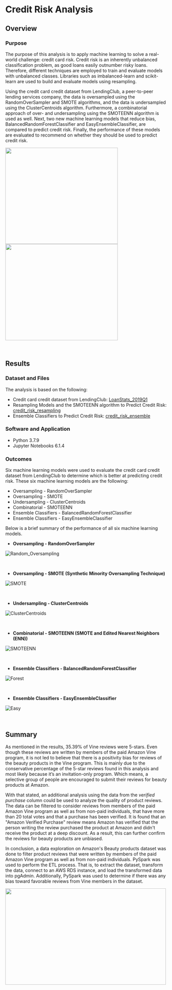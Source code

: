 # Credit Risk Analysis

## Overview

### Purpose

The purpose of this analysis is to apply machine learning to solve a real-world challenge: credit card risk. Credit risk is an inherently unbalanced classification problem, as good loans easily outnumber risky loans. Therefore, different techniques are employed to train and evaluate models with unbalanced classes. Libraries such as imbalanced-learn and scikit-learn are used to build and evaluate models using resampling.

Using the credit card credit dataset from LendingClub, a peer-to-peer lending services company, the data is oversampled using the RandomOverSampler and SMOTE algorithms, and the data is undersampled using the ClusterCentroids algorithm. Furthermore, a combinatorial approach of over- and undersampling using the SMOTEENN algorithm is used as well. Next, two new machine learning models that reduce bias, BalancedRandomForestClassifier and EasyEnsembleClassifier, are compared to predict credit risk. Finally, the performance of these models are evaluated to recommend on whether they should be used to predict credit risk.

<p float="left">
  <img src="Images/loan.png" width="350" height="300" />
  <img src="Images/loan1.png" width="350" height="300" />
</p>

<p>&nbsp;</p>

## Results

### Dataset and Files

The analysis is based on the following: 

* Credit card credit dataset from LendingClub: [LoanStats_2019Q1](LoanStats_2019Q1.csv.zip)
* Resampling Models and the SMOTEENN algorithm to Predict Credit Risk: [credit_risk_resampling](credit_risk_resampling.ipynb)
* Ensemble Classifiers to Predict Credit Risk: [credit_risk_ensemble](credit_risk_ensemble.ipynb)

### Software and Application

* Python 3.7.9 
* Jupyter Notebooks 6.1.4

### Outcomes 

Six machine learning models were used to evaluate the credit card credit dataset from LendingClub to determine which is better at predicting credit risk. These six machine learning models are the following:

* Oversampling  - RandomOverSampler
* Oversampling  - SMOTE
* Undersampling - ClusterCentroids
* Combinatorial - SMOTEENN
* Ensemble Classifiers - BalancedRandomForestClassifier
* Ensemble Classifiers - EasyEnsembleClassifier

Below is a brief summary of the performance of all six machine learning models.

* **Oversampling  - RandomOverSampler**

![Random_Oversampling](Images/Random_Oversampling.png)
<p>&nbsp;</p>

* **Oversampling  - SMOTE (Synthetic Minority Oversampling Technique)**

![SMOTE](Images/SMOTE.png)
<p>&nbsp;</p>

* **Undersampling - ClusterCentroids**

![ClusterCentroids](Images/ClusterCentroids.png)
<p>&nbsp;</p>

* **Combinatorial - SMOTEENN (SMOTE and Edited Nearest Neighbors (ENN))**

![SMOTEENN](Images/SMOTEENN.png)
<p>&nbsp;</p>

* **Ensemble Classifiers - BalancedRandomForestClassifier**

![Forest](Images/Forest.png)
<p>&nbsp;</p>

* **Ensemble Classifiers - EasyEnsembleClassifier**

![Easy](Images/Easy.png)
<p>&nbsp;</p>

## Summary

As mentioned in the results, 35.39% of Vine reviews were 5-stars. Even though these reviews are written by members of the paid Amazon Vine program, it is not led to believe that there is a positivity bias for reviews of the beauty products in the Vine program. This is mainly due to the conservative percentage of the 5-star reviews found in this analysis and most likely because it’s an invitation-only program. Which means, a selective group of people are encouraged to submit their reviews for beauty products at Amazon.

With that stated, an additional analysis using the data from the *verified purchase* column could be used to analyze the quality of product reviews. The data can be filtered to consider reviews from members of the paid Amazon Vine program as well as from non-paid individuals, that have more than 20 total votes and that a purchase has been verified. It is found that an "Amazon Verified Purchase" review means Amazon has verified that the person writing the review purchased the product at Amazon and didn't receive the product at a deep discount. As a result, this can further confirm the reviews for beauty products are unbiased. 

In conclusion, a data exploration on Amazon's Beauty products dataset was done to filter product reviews that were written by members of the paid Amazon Vine program as well as from non-paid individuals. PySpark was used to perform the ETL process. That is, to extract the dataset, transform the data, connect to an AWS RDS instance, and load the transformed data into pgAdmin. Additionally, PySpark was used to determine if there was any bias toward favorable reviews from Vine members in the dataset. 

<p float="left">
  <img src="Images/loan2.png" width="500" height="300" />
</p>

